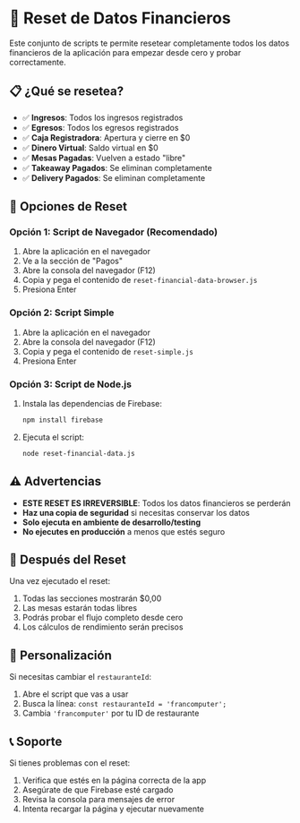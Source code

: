 # 🔄 Reset de Datos Financieros

Este conjunto de scripts te permite resetear completamente todos los datos financieros de la aplicación para empezar desde cero y probar correctamente.

## 📋 ¿Qué se resetea?

- ✅ **Ingresos**: Todos los ingresos registrados
- ✅ **Egresos**: Todos los egresos registrados  
- ✅ **Caja Registradora**: Apertura y cierre en $0
- ✅ **Dinero Virtual**: Saldo virtual en $0
- ✅ **Mesas Pagadas**: Vuelven a estado "libre"
- ✅ **Takeaway Pagados**: Se eliminan completamente
- ✅ **Delivery Pagados**: Se eliminan completamente

## 🚀 Opciones de Reset

### Opción 1: Script de Navegador (Recomendado)
1. Abre la aplicación en el navegador
2. Ve a la sección de "Pagos"
3. Abre la consola del navegador (F12)
4. Copia y pega el contenido de `reset-financial-data-browser.js`
5. Presiona Enter

### Opción 2: Script Simple
1. Abre la aplicación en el navegador
2. Abre la consola del navegador (F12)
3. Copia y pega el contenido de `reset-simple.js`
4. Presiona Enter

### Opción 3: Script de Node.js
1. Instala las dependencias de Firebase:
   ```bash
   npm install firebase
   ```
2. Ejecuta el script:
   ```bash
   node reset-financial-data.js
   ```

## ⚠️ Advertencias

- **ESTE RESET ES IRREVERSIBLE**: Todos los datos financieros se perderán
- **Haz una copia de seguridad** si necesitas conservar los datos
- **Solo ejecuta en ambiente de desarrollo/testing**
- **No ejecutes en producción** a menos que estés seguro

## 🎯 Después del Reset

Una vez ejecutado el reset:
1. Todas las secciones mostrarán $0,00
2. Las mesas estarán todas libres
3. Podrás probar el flujo completo desde cero
4. Los cálculos de rendimiento serán precisos

## 🔧 Personalización

Si necesitas cambiar el `restauranteId`:
1. Abre el script que vas a usar
2. Busca la línea: `const restauranteId = 'francomputer';`
3. Cambia `'francomputer'` por tu ID de restaurante

## 📞 Soporte

Si tienes problemas con el reset:
1. Verifica que estés en la página correcta de la app
2. Asegúrate de que Firebase esté cargado
3. Revisa la consola para mensajes de error
4. Intenta recargar la página y ejecutar nuevamente

